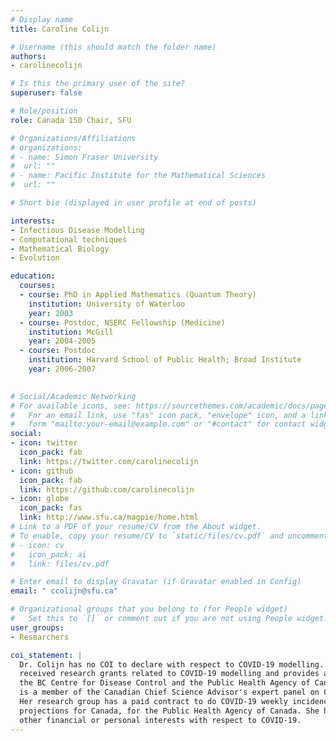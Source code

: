 ```yaml
---
# Display name
title: Caroline Colijn

# Username (this should match the folder name)
authors:
- carolinecolijn

# Is this the primary user of the site?
superuser: false

# Role/position
role: Canada 150 Chair, SFU

# Organizations/Affiliations
# organizations:
# - name: Simon Fraser University
#  url: ""
# - name: Pacific Institute for the Mathematical Sciences
#  url: ""

# Short bio (displayed in user profile at end of posts)

interests:
- Infectious Disease Modelling
- Computational techniques
- Mathematical Biology
- Evolution

education:
  courses:
  - course: PhD in Applied Mathematics (Quantum Theory)
    institution: University of Waterloo
    year: 2003
  - course: Postdoc, NSERC Fellowship (Medicine)
    institution: McGill
    year: 2004-2005
  - course: Postdoc
    institution: Harvard School of Public Health; Broad Institute
    year: 2006-2007
 

# Social/Academic Networking
# For available icons, see: https://sourcethemes.com/academic/docs/page-builder/#icons
#   For an email link, use "fas" icon pack, "envelope" icon, and a link in the
#   form "mailto:your-email@example.com" or "#contact" for contact widget.
social:
- icon: twitter
  icon_pack: fab
  link: https://twitter.com/carolinecolijn
- icon: github
  icon_pack: fab
  link: https://github.com/carolinecolijn
- icon: globe
  icon_pack: fas
  link: http://www.sfu.ca/magpie/home.html
# Link to a PDF of your resume/CV from the About widget.
# To enable, copy your resume/CV to `static/files/cv.pdf` and uncomment the lines below.
# - icon: cv
#   icon_pack: ai
#   link: files/cv.pdf

# Enter email to display Gravatar (if Gravatar enabled in Config)
email: " ccolijn@sfu.ca"

# Organizational groups that you belong to (for People widget)
#   Set this to `[]` or comment out if you are not using People widget.
user_groups:
- Researchers 

coi_statement: |
  Dr. Colijn has no COI to declare with respect to COVID-19 modelling. She has
  received research grants related to COVID-19 modelling and provides advice to
  the BC Centre for Disease Control and the Public Health Agency of Canada. She
  is a member of the Canadian Chief Science Advisor's expert panel on COVID-19.
  Her research group has a paid contract to do COVID-19 weekly incidence
  projections for Canada, for the Public Health Agency of Canada. She has no
  other financial or personal interests with respect to COVID-19.
---
```

